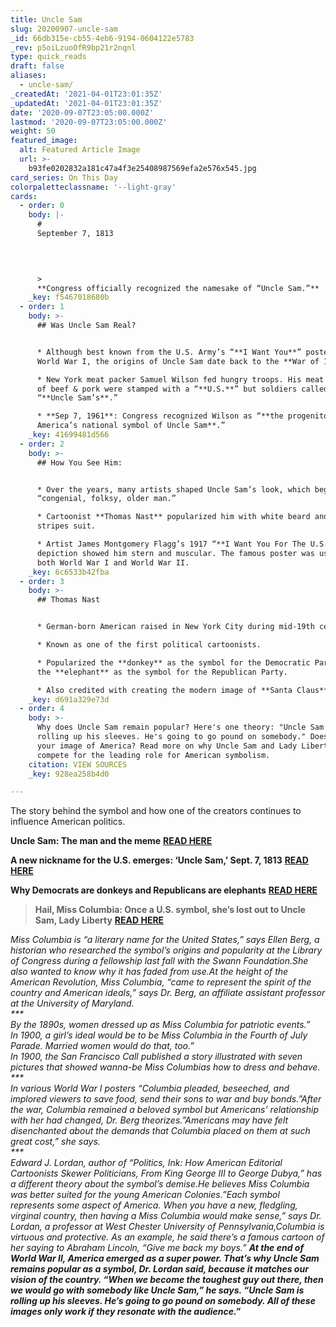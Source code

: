 ```yaml
---
title: Uncle Sam
slug: 20200907-uncle-sam
_id: 66db315e-cb55-4eb6-9194-0604122e5783
_rev: p5oiLzuoOfR9bp21r2nqnl
type: quick_reads
draft: false
aliases:
  - uncle-sam/
_createdAt: '2021-04-01T23:01:35Z'
_updatedAt: '2021-04-01T23:01:35Z'
date: '2020-09-07T23:05:00.000Z'
lastmod: '2020-09-07T23:05:00.000Z'
weight: 50
featured_image:
  alt: Featured Article Image
  url: >-
    b93fe0202832a181c47a4f3e25408987569efa2e576x545.jpg
card_series: On This Day
colorpaletteclassname: '--light-gray'
cards:
  - order: 0
    body: |-
      #   
      September 7, 1813  
        
        


      >   
      **Congress officially recognized the namesake of “Uncle Sam.”**
    _key: f5467018680b
  - order: 1
    body: >-
      ## Was Uncle Sam Real?


      * Although best known from the U.S. Army’s “**I Want You**” posters of
      World War I, the origins of Uncle Sam date back to the **War of 1812**.

      * New York meat packer Samuel Wilson fed hungry troops. His meat barrels
      of beef & pork were stamped with a “**U.S.**” but soldiers called it
      “**Uncle Sam’s**.”

      * **Sep 7, 1961**: Congress recognized Wilson as “**the progenitor of
      America’s national symbol of Uncle Sam**.”
    _key: 41699481d566
  - order: 2
    body: >-
      ## How You See Him:


      * Over the years, many artists shaped Uncle Sam’s look, which began as a
      “congenial, folksy, older man.”

      * Cartoonist **Thomas Nast** popularized him with white beard and stars &
      stripes suit.

      * Artist James Montgomery Flagg’s 1917 “**I Want You For The U.S. Army**”
      depiction showed him stern and muscular. The famous poster was used during
      both World War I and World War II.
    _key: 6c6533b42fba
  - order: 3
    body: >-
      ## Thomas Nast


      * German-born American raised in New York City during mid-19th century.

      * Known as one of the first political cartoonists.

      * Popularized the **donkey** as the symbol for the Democratic Party and
      the **elephant** as the symbol for the Republican Party.

      * Also credited with creating the modern image of **Santa Claus**.
    _key: d691a329e73d
  - order: 4
    body: >-
      Why does Uncle Sam remain popular? Here's one theory: "Uncle Sam is
      rolling up his sleeves. He's going to go pound on somebody." Does that fit
      your image of America? Read more on why Uncle Sam and Lady Liberty both
      compete for the leading role for American symbolism.
    citation: VIEW SOURCES
    _key: 928ea258b4d0

---
```

The story behind the symbol and how one of the creators continues to influence American politics.

**Uncle Sam: The man and the meme** [**READ HERE**](https://americanhistory.si.edu/blog/2013/09/uncle-sam-the-man-and-the-meme-the-origins-of-uncle-sam.html)

**A new nickname for the U.S. emerges: ‘Uncle Sam,’ Sept. 7, 1813** [**READ HERE**](https://www.politico.com/story/2017/09/07/a-new-nickname-for-the-us-emerges-uncle-sam-sept-7-1813-242299)

**Why Democrats are donkeys and Republicans are elephants** [**READ HERE**](https://www.cnn.com/style/article/why-democrats-are-donkeys-republicans-are-elephants-artsy/index.html)

> **Hail, Miss Columbia: Once a U.S. symbol, she’s lost out to Uncle Sam, Lady Liberty** [**READ HERE**](http://www.post-gazette.com/ae/2008/03/18/Hail-Miss-Columbia-Once-a-U-S-symbol-she-s-lost-out-to-Uncle-Sam-Lady-Liberty/stories/200803180240)  
  
  
  
_Miss Columbia is “a literary name for the United States,” says Ellen Berg, a historian who researched the symbol’s origins and popularity at the Library of Congress during a fellowship last fall with the Swann Foundation.She also wanted to know why it has faded from use.At the height of the American Revolution, Miss Columbia, “came to represent the spirit of the country and American ideals,” says Dr. Berg, an affiliate assistant professor at the University of Maryland._  
_***_  
_By the 1890s, women dressed up as Miss Columbia for patriotic events.”_  
_In 1900, a girl’s ideal would be to be Miss Columbia in the Fourth of July Parade. Married women would do that, too.”_  
_In 1900, the San Francisco Call published a story illustrated with seven pictures that showed wanna-be Miss Columbias how to dress and behave._  
_***_  
_In various World War I posters “Columbia pleaded, beseeched, and implored viewers to save food, send their sons to war and buy bonds.”After the war, Columbia remained a beloved symbol but Americans’ relationship with her had changed, Dr. Berg theorizes.”Americans may have felt disenchanted about the demands that Columbia placed on them at such great cost,” she says._  
_***_  
_Edward J. Lordan, author of “Politics, Ink: How American Editorial Cartoonists Skewer Politicians, From King George III to George Dubya,” has a different theory about the symbol’s demise.He believes Miss Columbia was better suited for the young American Colonies.”Each symbol represents some aspect of America. When you have a new, fledgling, virginal country, then having a Miss Columbia would make sense,” says Dr. Lordan, a professor at West Chester University of Pennsylvania,Columbia is virtuous and protective. As an example, he said there’s a famous cartoon of her saying to Abraham Lincoln, “Give me back my boys.”_ **_At the end of World War II, America emerged as a super power. That’s why Uncle Sam remains popular as a symbol, Dr. Lordan said, because it matches our vision of the country. “When we become the toughest guy out there, then we would go with somebody like Uncle Sam,” he says. “Uncle Sam is rolling up his sleeves. He’s going to go pound on somebody. All of these images only work if they resonate with the audience.”_**